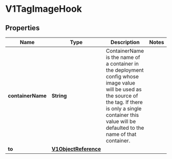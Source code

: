 
# V1TagImageHook

## Properties
Name | Type | Description | Notes
------------ | ------------- | ------------- | -------------
**containerName** | **String** | ContainerName is the name of a container in the deployment config whose image value will be used as the source of the tag. If there is only a single container this value will be defaulted to the name of that container. | 
**to** | [**V1ObjectReference**](V1ObjectReference.md) |  | 




